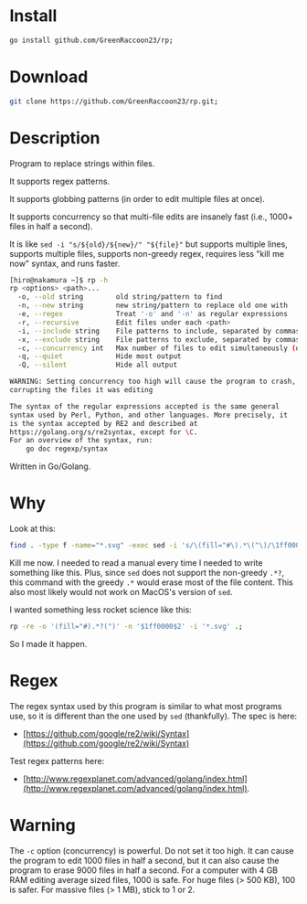 # Install

```bash
go install github.com/GreenRaccoon23/rp;
```

# Download

```bash
git clone https://github.com/GreenRaccoon23/rp.git;
```

# Description

Program to replace strings within files.

It supports regex patterns.

It supports globbing patterns (in order to edit multiple files at once).

It supports concurrency so that multi-file edits are insanely fast (i.e., 1000+ files in half a second).

It is like `sed -i "s/${old}/${new}/" "${file}"` but supports multiple lines, supports multiple files, supports non-greedy regex, requires less "kill me now" syntax, and runs faster.

```bash
[hiro@nakamura ~]$ rp -h
rp <options> <path>...
  -o, --old string        old string/pattern to find
  -n, --new string        new string/pattern to replace old one with
  -e, --regex             Treat '-o' and '-n' as regular expressions
  -r, --recursive         Edit files under each <path>
  -i, --include string    File patterns to include, separated by commas
  -x, --exclude string    File patterns to exclude, separated by commas
  -c, --concurrency int   Max number of files to edit simultaneously (default 1)
  -q, --quiet             Hide most output
  -Q, --silent            Hide all output

WARNING: Setting concurrency too high will cause the program to crash,
corrupting the files it was editing

The syntax of the regular expressions accepted is the same general
syntax used by Perl, Python, and other languages. More precisely, it
is the syntax accepted by RE2 and described at
https://golang.org/s/re2syntax, except for \C.
For an overview of the syntax, run:
	go doc regexp/syntax
```

Written in Go/Golang.

# Why

Look at this:

```bash
find . -type f -name="*.svg" -exec sed -i 's/\(fill="#\).*\("\)/\1ff0000\2/g' {}\; ;
```

Kill me now. I needed to read a manual every time I needed to write something like this. Plus, since `sed` does not support the non-greedy `.*?`, this command with the greedy `.*` would erase most of the file content. This also most likely would not work on MacOS's version of `sed`.

I wanted something less rocket science like this:

```bash
rp -re -o '(fill="#).*?(")' -n '$1ff0000$2' -i '*.svg' .;
```

So I made it happen.

# Regex

The regex syntax used by this program is similar to what most programs use, so it is different than the one used by `sed` (thankfully). The spec is here:
- [https://github.com/google/re2/wiki/Syntax](https://github.com/google/re2/wiki/Syntax)

Test regex patterns here:
- [http://www.regexplanet.com/advanced/golang/index.html](http://www.regexplanet.com/advanced/golang/index.html).

# Warning

The `-c` option (concurrency) is powerful. Do not set it too high. It can cause the program to edit 1000 files in half a second, but it can also cause the program to erase 9000 files in half a second. For a computer with 4 GB RAM editing average sized files, 1000 is safe. For huge files (> 500 KB), 100 is safer. For massive files (> 1 MB), stick to 1 or 2.
